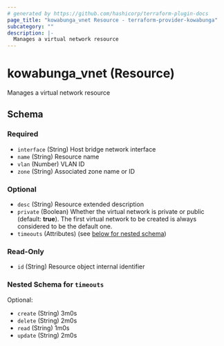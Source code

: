 ```yaml
---
# generated by https://github.com/hashicorp/terraform-plugin-docs
page_title: "kowabunga_vnet Resource - terraform-provider-kowabunga"
subcategory: ""
description: |-
  Manages a virtual network resource
---
```


# kowabunga_vnet (Resource)

Manages a virtual network resource



<!-- schema generated by tfplugindocs -->
## Schema

### Required

- `interface` (String) Host bridge network interface
- `name` (String) Resource name
- `vlan` (Number) VLAN ID
- `zone` (String) Associated zone name or ID

### Optional

- `desc` (String) Resource extended description
- `private` (Boolean) Whether the virtual network is private or public (default: **true**). The first virtual network to be created is always considered to be the default one.
- `timeouts` (Attributes) (see [below for nested schema](#nestedatt--timeouts))

### Read-Only

- `id` (String) Resource object internal identifier

<a id="nestedatt--timeouts"></a>
### Nested Schema for `timeouts`

Optional:

- `create` (String) 3m0s
- `delete` (String) 2m0s
- `read` (String) 1m0s
- `update` (String) 2m0s
